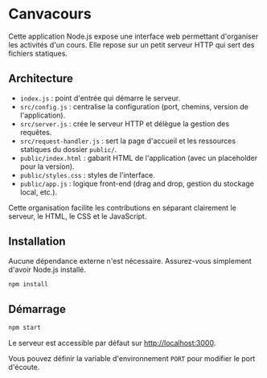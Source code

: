 # Canvacours

Cette application Node.js expose une interface web permettant d'organiser les activités d'un cours. Elle repose sur un petit serveur HTTP qui sert des fichiers statiques.

## Architecture

- `index.js` : point d'entrée qui démarre le serveur.
- `src/config.js` : centralise la configuration (port, chemins, version de l'application).
- `src/server.js` : crée le serveur HTTP et délègue la gestion des requêtes.
- `src/request-handler.js` : sert la page d'accueil et les ressources statiques du dossier `public/`.
- `public/index.html` : gabarit HTML de l'application (avec un placeholder pour la version).
- `public/styles.css` : styles de l'interface.
- `public/app.js` : logique front-end (drag and drop, gestion du stockage local, etc.).

Cette organisation facilite les contributions en séparant clairement le serveur, le HTML, le CSS et le JavaScript.

## Installation

Aucune dépendance externe n'est nécessaire. Assurez-vous simplement d'avoir Node.js installé.

```bash
npm install
```

## Démarrage

```bash
npm start
```

Le serveur est accessible par défaut sur [http://localhost:3000](http://localhost:3000).

Vous pouvez définir la variable d'environnement `PORT` pour modifier le port d'écoute.
